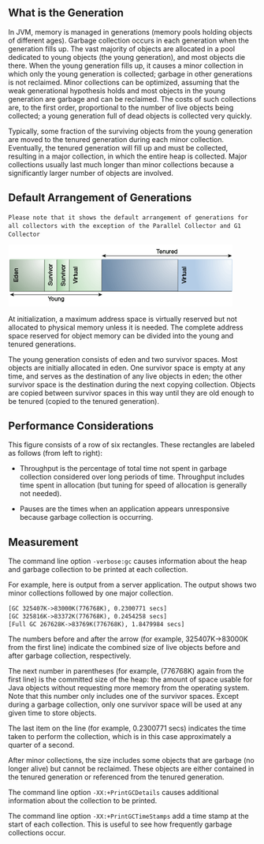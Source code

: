 ## What is the Generation
In JVM, memory is managed in generations (memory pools holding objects of different ages). 
Garbage collection occurs in each generation when the generation fills up.
The vast majority of objects are allocated in a pool dedicated to young objects (the young generation), and most objects die there. 
When the young generation fills up, it causes a minor collection in which only the young generation is collected; 
garbage in other generations is not reclaimed. Minor collections can be optimized, 
assuming that the weak generational hypothesis holds and most objects in the young generation are garbage and can be reclaimed. 
The costs of such collections are, to the first order, proportional to the number of live objects being collected; 
a young generation full of dead objects is collected very quickly.

Typically, some fraction of the surviving objects from the young generation are moved to the tenured generation during each minor collection. 
Eventually, the tenured generation will fill up and must be collected, resulting in a major collection, in which the entire heap is collected. 
Major collections usually last much longer than minor collections because a significantly larger number of objects are involved.

## Default Arrangement of Generations
`Please note that it shows the default arrangement of generations for all collectors with the exception of the Parallel Collector and G1 Collector`

![Default arrangement of generations](./arrangement_of_generations.png)

At initialization, a maximum address space is virtually reserved but not allocated to physical memory unless it is needed. 
The complete address space reserved for object memory can be divided into the young and tenured generations.

The young generation consists of eden and two survivor spaces. Most objects are initially allocated in eden. 
One survivor space is empty at any time, and serves as the destination of any live objects in eden; 
the other survivor space is the destination during the next copying collection. 
Objects are copied between survivor spaces in this way until they are old enough to be tenured (copied to the tenured generation).

## Performance Considerations
This figure consists of a row of six rectangles. These rectangles are labeled as follows (from left to right):

- Throughput is the percentage of total time not spent in garbage collection considered over long periods of time. 
Throughput includes time spent in allocation (but tuning for speed of allocation is generally not needed).

- Pauses are the times when an application appears unresponsive because garbage collection is occurring.
  
## Measurement

The command line option `-verbose:gc` causes information about the heap and garbage collection to be printed at each collection.

For example, here is output from a server application. The output shows two minor collections followed by one major collection. 
```
[GC 325407K->83000K(776768K), 0.2300771 secs]
[GC 325816K->83372K(776768K), 0.2454258 secs]
[Full GC 267628K->83769K(776768K), 1.8479984 secs]
``` 

The numbers before and after the arrow (for example, 325407K->83000K from the first line) indicate the combined size of live objects
before and after garbage collection, respectively.
 
The next number in parentheses (for example, (776768K) again from the first line) is the committed size of the heap: 
the amount of space usable for Java objects without requesting more memory from the operating system. 
Note that this number only includes one of the survivor spaces. Except during a garbage collection, 
only one survivor space will be used at any given time to store objects.

The last item on the line (for example, 0.2300771 secs) indicates the time taken to perform the collection, 
which is in this case approximately a quarter of a second.

After minor collections, the size includes some objects that are garbage (no longer alive) but cannot be reclaimed. 
These objects are either contained in the tenured generation or referenced from the tenured generation.

The command line option `-XX:+PrintGCDetails` causes additional information about the collection to be printed.

The command line option `-XX:+PrintGCTimeStamps` add a time stamp at the start of each collection. 
This is useful to see how frequently garbage collections occur.




